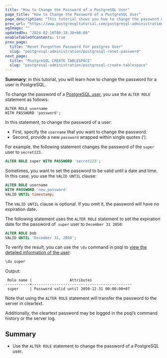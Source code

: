 ```yaml
---
title: "How to Change the Password of a PostgreSQL User"
page_title: "How to Change the Password of a PostgreSQL User"
page_description: "This tutorial shows you how to change the password of a PostgreSQL user by using the ALTER ROLE statement."
prev_url: "https://www.postgresqltutorial.com/postgresql-administration/postgresql-change-password/"
ogImage: ""
updatedOn: "2024-02-18T08:18:38+00:00"
enableTableOfContents: true
prev_page: 
  title: "Reset Forgotten Password For postgres User"
  slug: "postgresql-administration/postgresql-reset-password"
next_page: 
  title: "PostgreSQL CREATE TABLESPACE"
  slug: "postgresql-administration/postgresql-create-tablespace"
---
```





**Summary**: in this tutorial, you will learn how to change the password for a user in PostgreSQL.

To change the password of a [PostgreSQL user](postgresql-roles), you use the `ALTER ROLE` statement as follows:


```sqlsql
ALTER ROLE username   
WITH PASSWORD 'password';
```
In this statement, to change the password of a user:

* First, specify the `username` that you want to change the password.
* Second, provide a new `password` wrapped within single quotes (‘).

For example, the following statement changes the password of the `super` user to `secret123`.


```sql
ALTER ROLE super WITH PASSWORD 'secret123';
```
Sometimes, you want to set the password to be valid until a date and time. In this case, you use the `VALID UNTIL` clause:


```sql
ALTER ROLE username
WITH PASSWORD 'new_password'
VALID UNTIL timestamp;
```
The `VALID UNTIL` clause is optional. If you omit it, the password will have no expiration date.

The following statement uses the `ALTER ROLE` statement to set the expiration date for the password of  `super` user to `December 31 2050`:


```sql
ALTER ROLE bob
VALID UNTIL 'December 31, 2050';
```
To verify the result, you can use the `\du` command in psql to [view the detailed information of the user](postgresql-list-users):


```sql
\du super
```
Output:


```
 Role name |                 Attributes
-----------+---------------------------------------------
 super     | Password valid until 2050-12-31 00:00:00+07
```
Note that using the `ALTER ROLE` statement will transfer the password to the server in cleartext.

Additionally, the cleartext password may be logged in the psql’s command history or the server log.


## Summary

* Use the `ALTER ROLE` statement to change the password of a PostgreSQL user.

